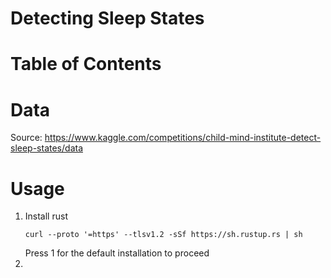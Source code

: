 # Detecting Sleep States 

# Table of Contents


# Data

Source: https://www.kaggle.com/competitions/child-mind-institute-detect-sleep-states/data

# Usage

1. Install rust
   ```
   curl --proto '=https' --tlsv1.2 -sSf https://sh.rustup.rs | sh
   ```
   Press 1 for the default installation to proceed
2. 